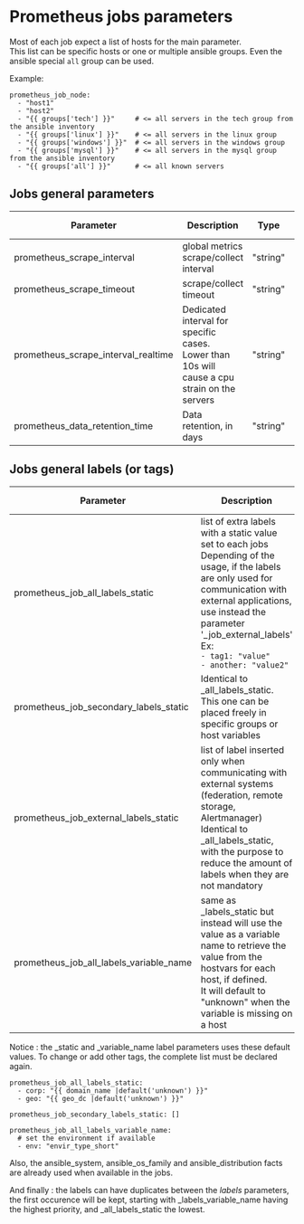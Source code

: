 
# Prometheus jobs parameters

Most of each job expect a list of hosts for the main parameter.  
This list can be specific hosts or one or multiple ansible groups. Even the ansible special `all` group can be used.  

Example: 

```
prometheus_job_node:
  - "host1"
  - "host2"
  - "{{ groups['tech'] }}"     # <= all servers in the tech group from the ansible inventory
  - "{{ groups['linux'] }}"    # <= all servers in the linux group
  - "{{ groups['windows'] }}"  # <= all servers in the windows group
  - "{{ groups['mysql'] }}"    # <= all servers in the mysql group from the ansible inventory
  - "{{ groups['all'] }}"      # <= all known servers
```

## Jobs general parameters

| Parameter | Description | Type | Default value |
| --------- | ----------- | ---- | ------------- |
| prometheus_scrape_interval | global metrics scrape/collect interval | "string" | "1m" |
| prometheus_scrape_timeout | scrape/collect timeout | "string" | "30s" |
| prometheus_scrape_interval_realtime | Dedicated interval for specific cases.<br />Lower than 10s will cause a cpu strain on the servers | "string" | "10s" |
| prometheus_data_retention_time | Data retention, in days | "string" |"15d" |


## Jobs general labels (or tags)

| Parameter | Description | Type | Default value |
| --------- | ----------- | ---- | ------------- |
| prometheus_job_all_labels_static | list of extra labels with a static value set to each jobs<br />Depending of the usage, if the labels are only used for communication with external applications, use instead the parameter '_job_external_labels'<br />Ex:<br />`- tag1: "value"`<br />`- another: "value2"` | list[object] | Cf the notice section |
| prometheus_job_secondary_labels_static | Identical to _all_labels_static. This one can be placed freely in specific groups or host variables | list[object] | [ ] |
| prometheus_job_external_labels_static | list of label inserted only when communicating with external systems (federation, remote storage, Alertmanager)<br />Identical  to _all_labels_static, with the purpose to reduce the amount of labels when they are not mandatory | list[object] | [  ] |
| prometheus_job_all_labels_variable_name | same as _labels_static but instead will use the value as a variable name to retrieve the value from the hostvars for each host, if defined.<br />It will default to "unknown" when the variable is missing on a host | list[object] | Cf the notice section |


Notice : the _static and _variable_name label parameters uses these default values. To change or add other tags, the complete list must be declared again.  
```
prometheus_job_all_labels_static:
  - corp: "{{ domain_name |default('unknown') }}"
  - geo: "{{ geo_dc |default('unknown') }}"

prometheus_job_secondary_labels_static: []

prometheus_job_all_labels_variable_name:
  # set the environment if available
  - env: "envir_type_short"
```

Also, the ansible_system, ansible_os_family and ansible_distribution facts are already used when available in the jobs.  

And finally : the labels can have duplicates between the _labels_ parameters, the first occurence will be kept, starting with _labels_variable_name having the highest priority, and _all_labels_static the lowest.

